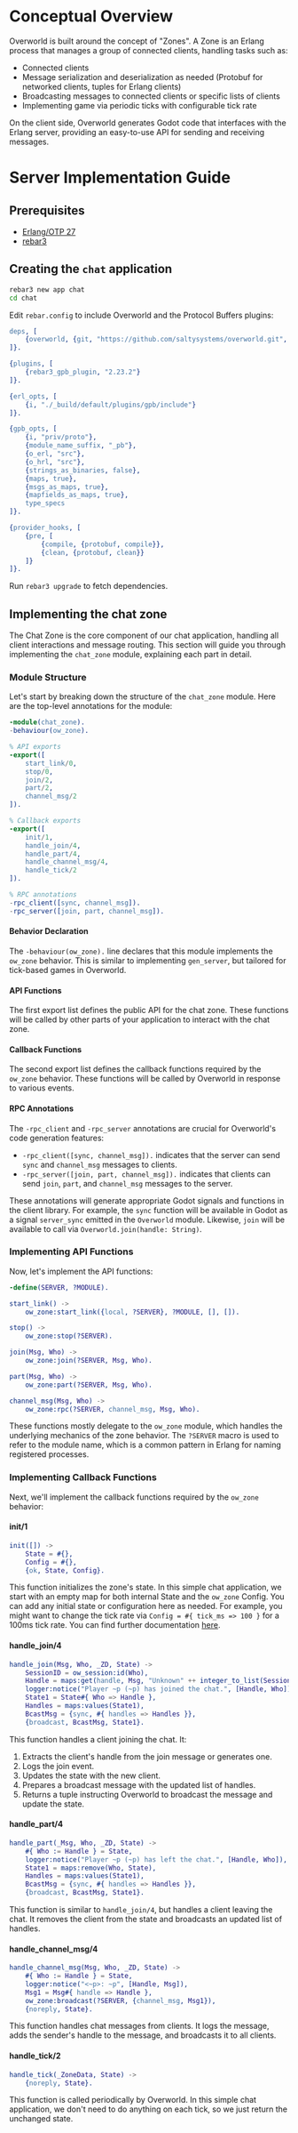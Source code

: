 # Conceptual Overview
Overworld is built around the concept of "Zones". A Zone is an Erlang process that manages a group of connected clients, handling tasks such as:

* Connected clients 
* Message serialization and deserialization as needed (Protobuf for networked clients, tuples for Erlang clients) 
* Broadcasting messages to connected clients or specific lists of clients 
* Implementing game via periodic ticks with configurable tick rate

On the client side, Overworld generates Godot code that interfaces with the Erlang server, providing an easy-to-use API for sending and receiving messages.

# Server Implementation Guide
## Prerequisites

*  [Erlang/OTP 27](https://www.erlang.org/downloads)
*  [rebar3](https://rebar3.org/)

## Creating the `chat` application
```bash
rebar3 new app chat
cd chat
```

Edit `rebar.config` to include Overworld and the Protocol Buffers plugins:
```erlang
deps, [
    {overworld, {git, "https://github.com/saltysystems/overworld.git", {branch, "master"}}}
]}.

{plugins, [
    {rebar3_gpb_plugin, "2.23.2"}
]}.

{erl_opts, [
    {i, "./_build/default/plugins/gpb/include"}
]}.

{gpb_opts, [
    {i, "priv/proto"},
    {module_name_suffix, "_pb"},
    {o_erl, "src"},
    {o_hrl, "src"},
    {strings_as_binaries, false},
    {maps, true},
    {msgs_as_maps, true},
    {mapfields_as_maps, true},
    type_specs
]}.

{provider_hooks, [
    {pre, [
        {compile, {protobuf, compile}},
        {clean, {protobuf, clean}}
    ]}
]}.
```

Run `rebar3 upgrade` to fetch dependencies.

## Implementing the chat zone 

The Chat Zone is the core component of our chat application, handling all client interactions and message routing. This section will guide you through implementing the `chat_zone` module, explaining each part in detail.

### Module Structure

Let's start by breaking down the structure of the `chat_zone` module. Here are the top-level annotations for the module:

```erlang
-module(chat_zone).
-behaviour(ow_zone).

% API exports
-export([
    start_link/0,
    stop/0,
    join/2,
    part/2,
    channel_msg/2
]).

% Callback exports
-export([
    init/1,
    handle_join/4,
    handle_part/4,
    handle_channel_msg/4,
    handle_tick/2
]).

% RPC annotations
-rpc_client([sync, channel_msg]).
-rpc_server([join, part, channel_msg]).
```

#### Behavior Declaration

The `-behaviour(ow_zone).` line declares that this module implements the `ow_zone` behavior. This is similar to implementing `gen_server`, but tailored for tick-based games in Overworld. 

#### API Functions

The first export list defines the public API for the chat zone. These functions will be called by other parts of your application to interact with the chat zone.

#### Callback Functions

The second export list defines the callback functions required by the `ow_zone` behavior. These functions will be called by Overworld in response to various events.

#### RPC Annotations

The `-rpc_client` and `-rpc_server` annotations are crucial for Overworld's code generation features:

- `-rpc_client([sync, channel_msg]).` indicates that the server can send `sync` and `channel_msg` messages to clients.
- `-rpc_server([join, part, channel_msg]).` indicates that clients can send `join`, `part`, and `channel_msg` messages to the server.

These annotations will generate appropriate Godot signals and functions in the client library. For example, the `sync` function will be available in Godot as a signal `server_sync` emitted in the `Overworld` module. Likewise, `join` will be available to call via `Overworld.join(handle: String)`. 

###  Implementing API Functions

Now, let's implement the API functions:

```erlang
-define(SERVER, ?MODULE).

start_link() ->
    ow_zone:start_link({local, ?SERVER}, ?MODULE, [], []).

stop() ->
    ow_zone:stop(?SERVER).

join(Msg, Who) ->
    ow_zone:join(?SERVER, Msg, Who).

part(Msg, Who) ->
    ow_zone:part(?SERVER, Msg, Who).

channel_msg(Msg, Who) ->
    ow_zone:rpc(?SERVER, channel_msg, Msg, Who).
```

These functions mostly delegate to the `ow_zone` module, which handles the underlying mechanics of the zone behavior. The `?SERVER` macro is used to refer to the module name, which is a common pattern in Erlang for naming registered processes.

### Implementing Callback Functions

Next, we'll implement the callback functions required by the `ow_zone` behavior:

#### init/1

```erlang
init([]) ->
    State = #{},
    Config = #{},
    {ok, State, Config}.
```

This function initializes the zone's state. In this simple chat application, we start with an empty map for both internal State and the `ow_zone` Config. You can add any initial state or configuration here as needed. For example, you might want to change the tick rate via `Config = #{ tick_ms => 100 }` for a 100ms tick rate. You can find further documentation [here](../ow_zone.md). 

#### handle_join/4

```erlang
handle_join(Msg, Who, _ZD, State) ->
    SessionID = ow_session:id(Who),
    Handle = maps:get(handle, Msg, "Unknown" ++ integer_to_list(SessionID)),
    logger:notice("Player ~p (~p) has joined the chat.", [Handle, Who]),
    State1 = State#{ Who => Handle },
    Handles = maps:values(State1),
    BcastMsg = {sync, #{ handles => Handles }},
    {broadcast, BcastMsg, State1}.
```

This function handles a client joining the chat. It:
1. Extracts the client's handle from the join message or generates one.
2. Logs the join event.
3. Updates the state with the new client.
4. Prepares a broadcast message with the updated list of handles.
5. Returns a tuple instructing Overworld to broadcast the message and update the state.

#### handle_part/4

```erlang
handle_part(_Msg, Who, _ZD, State) ->
    #{ Who := Handle } = State,
    logger:notice("Player ~p (~p) has left the chat.", [Handle, Who]),
    State1 = maps:remove(Who, State),
    Handles = maps:values(State1),
    BcastMsg = {sync, #{ handles => Handles }},
    {broadcast, BcastMsg, State1}.
```

This function is similar to `handle_join/4`, but handles a client leaving the chat. It removes the client from the state and broadcasts an updated list of handles.

#### handle_channel_msg/4

```erlang
handle_channel_msg(Msg, Who, _ZD, State) ->
    #{ Who := Handle } = State,
    logger:notice("<~p>: ~p", [Handle, Msg]),
    Msg1 = Msg#{ handle => Handle },
    ow_zone:broadcast(?SERVER, {channel_msg, Msg1}),
    {noreply, State}.
```

This function handles chat messages from clients. It logs the message, adds the sender's handle to the message, and broadcasts it to all clients.

#### handle_tick/2

```erlang
handle_tick(_ZoneData, State) ->
    {noreply, State}.
```

This function is called periodically by Overworld. In this simple chat application, we don't need to do anything on each tick, so we just return the unchanged state.
